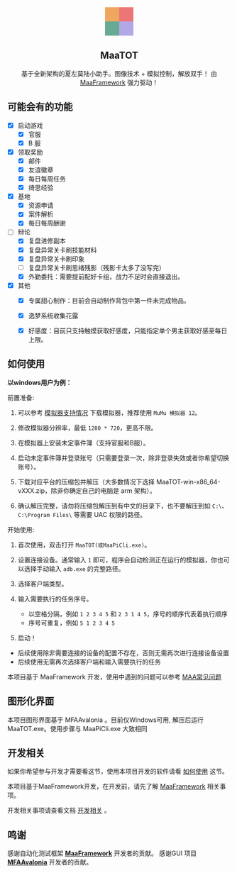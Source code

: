 <!-- markdownlint-disable MD033 MD041 -->
<div align="center">
  <img alt="LOGO" src="./logo.png" width="64" height="64" />

## MaaTOT

基于全新架构的夏左莫陆小助手。图像技术 + 模拟控制，解放双手！
由 [MaaFramework](https://github.com/MaaXYZ/MaaFramework) 强力驱动！

</div>

## 可能会有的功能

- [x] 启动游戏
  - [x] 官服
  - [x] B 服
- [x] 领取奖励
  - [x] 邮件
  - [x] 友谊徽章
  - [x] 每日每周任务
  - [x] 绮思经验
- [x] 基地
  - [x] 资源申请
  - [x] 案件解析
  - [x] 每日每周酬谢
- [ ] 辩论
  - [x] 复盘进修副本
  - [x] 复盘异常关卡刷技能材料
  - [x] 复盘异常关卡刷印象
  - [ ] 复盘异常关卡刷思绪残影（残影卡太多了没写完）
  - [x] 外勤委托：需要提前配好卡组，战力不足时会直接退出。
- [x] 其他
  - [x] 专属甜心制作：目前会自动制作背包中第一件未完成物品。
  - [x] 逸梦系统收集花露
  - [x] 好感度：目前只支持触摸获取好感度，只能指定单个男主获取好感至每日上限。


## 如何使用

**以windows用户为例：**

前置准备:

1. 可以参考 [模拟器支持情况](https://maa.plus/docs/zh-cn/manual/device/windows.html) 下载模拟器，推荐使用 `MuMu 模拟器 12`。

2. 修改模拟器分辨率，最低 `1280 * 720`，更高不限。

3. 在模拟器上安装未定事件簿（支持官服和B服）。

4. 启动未定事件簿并登录账号（只需要登录一次，除非登录失效或者你希望切换账号）。

5. 下载对应平台的压缩包并解压（大多数情况下选择 MaaTOT-win-x86_64-vXXX.zip，除非你确定自己的电脑是 arm 架构）。

6. 确认解压完整，请勿将压缩包解压到有中文的目录下，也不要解压到如 `C:\`、`C:\Program Files\` 等需要 UAC 权限的路径。

开始使用:
1. 首次使用，双击打开 `MaaTOT(或MaaPiCli.exe)`。

2. 设置连接设备。通常输入 `1` 即可，程序会自动检测正在运行的模拟器，你也可以选择手动输入 `adb.exe` 的完整路径。

3. 选择客户端类型。

4. 输入需要执行的任务序号。
    - 以空格分隔，例如 `1 2 3 4 5` 和 `2 3 1 4 5`，序号的顺序代表着执行顺序
    - 序号可重复，例如 `5 1 2 3 4 5`

5. 启动！

 - 后续使用除非需要连接的设备的配置不存在，否则无需再次进行连接设备设置
 - 后续使用无需再次选择客户端和输入需要执行的任务

本项目基于 MaaFramework 开发，使用中遇到的问题可以参考 [MAA常见问题](https://maa.plus/docs/zh-cn/manual/faq.html)


## 图形化界面

本项目图形界面基于 MFAAvalonia 。目前仅Windows可用, 解压后运行 MaaTOT.exe。使用步骤与 MaaPiCli.exe 大致相同

## 开发相关
如果你希望参与开发才需要看这节，使用本项目开发的软件请看 [如何使用](#如何使用) 这节。

本项目基于MaaFramework开发，在开发前，请先了解 [MaaFramework](https://github.com/MaaXYZ/MaaFramework) 相关事项。

开发相关事项请查看文档 [开发相关](./docs/开发相关.md) 。

## 鸣谢

感谢自动化测试框架 **[MaaFramework](https://github.com/MaaXYZ/MaaFramework)** 开发者的贡献。
感谢GUI 项目 **[MFAAvalonia](https://github.com/SweetSmellFox/MFAAvalonia)** 开发者的贡献。